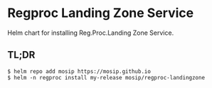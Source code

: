 # Regproc Landing Zone Service

Helm chart for installing Reg.Proc.Landing Zone Service.

## TL;DR
```console
$ helm repo add mosip https://mosip.github.io
$ helm -n regproc install my-release mosip/regproc-landingzone
```

